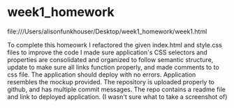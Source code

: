 # week1_homework
file:///Users/alisonfunkhouser/Desktop/week1_homework/week1.html

To complete this homeowrk I refactored the given index.html and style.css files to improve the code
I made sure application's CSS selectors and properties are consolidated and organized to follow semantic structure, update to make sure all links function properly, and made comments to to css file.
The application should deploy with no errors.
Application resembles the mockup provided.
The repository is uploaded properly to github, and has multiple commit messages. The repo contains a readme file and link to deployed application. (I wasn't sure what to take a screenshot of)
